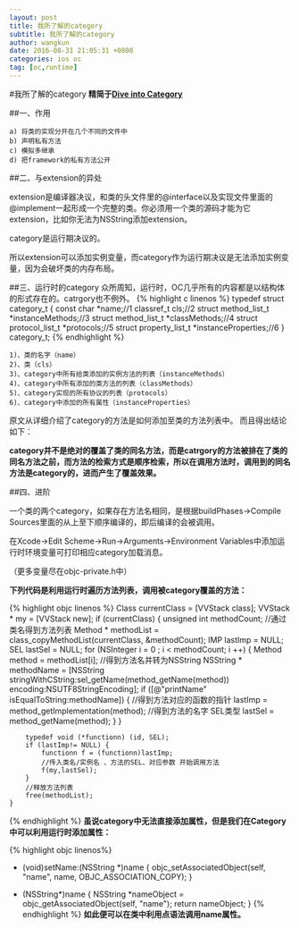 ```yaml
---
layout: post
title: 我所了解的category
subtitle: 我所了解的category
author: wangkun 
date: 2016-08-31 21:05:31 +0800
categories: ios oc
tag: [oc,runtime]
---
```

#我所了解的category
**精简于[Dive into Category](http://tech.meituan.com/DiveIntoCategory.html)**

##一、作用

	a) 将类的实现分开在几个不同的文件中
	b) 声明私有方法
	c) 模拟多继承
	d) 把framework的私有方法公开

##二、与extension的异处

extension是编译器决议，和类的头文件里的@interface以及实现文件里面的@implement一起形成一个完整的类。你必须用一个类的源码才能为它extension，比如你无法为NSString添加extension。

category是运行期决议的。

所以extension可以添加实例变量，而category作为运行期决议是无法添加实例变量，因为会破坏类的内存布局。

##三、运行时的category
众所周知，运行时，OC几乎所有的内容都是以结构体的形式存在的。catrgory也不例外。
{% highlight c linenos %}
typedef struct category_t {
    const char *name;//1
    classref_t cls;//2
    struct method_list_t *instanceMethods;//3
    struct method_list_t *classMethods;//4
    struct protocol_list_t *protocols;//5
    struct property_list_t *instanceProperties;//6
} category_t;
{% endhighlight %}

	1)、类的名字（name）
	2)、类（cls）
	3)、category中所有给类添加的实例方法的列表（instanceMethods）
	4)、category中所有添加的类方法的列表（classMethods）
	5)、category实现的所有协议的列表（protocols）
	6)、category中添加的所有属性（instanceProperties）

原文从详细介绍了category的方法是如何添加至类的方法列表中。
而且得出结论如下：

**category并不是绝对的覆盖了类的同名方法，而是catrgory的方法被排在了类的同名方法之前，而方法的检索方式是顺序检索，所以在调用方法时，调用到的同名方法是category的，进而产生了覆盖效果。**

##四、进阶

一个类的两个category，如果存在方法名相同，是根据buildPhases->Compile Sources里面的从上至下顺序编译的，即后编译的会被调用。

在Xcode->Edit Scheme->Run->Arguments->Environment Variables中添加运行时环境变量可打印相应category加载消息。

（更多变量尽在objc-private.h中）

**下列代码是利用运行时遍历方法列表，调用被category覆盖的方法：**

{% highlight objc linenos %}
    Class currentClass = [VVStack class];
    VVStack * my = [VVStack new];
    if (currentClass) {
        unsigned int methodCount;
        //通过类名得到方法列表
        Method * methodList = class_copyMethodList(currentClass, &methodCount);
        IMP lastImp = NULL;
        SEL lastSel = NULL;
        for (NSInteger i = 0 ; i < methodCount; i ++) {
            Method method = methodList[i];
            //得到方法名并转为NSString
            NSString * methodName = [NSString stringWithCString:sel_getName(method_getName(method)) encoding:NSUTF8StringEncoding];
            if ([@"printName" isEqualToString:methodName]) {
                //得到方法对应的函数的指针
                lastImp = method_getImplementation(method);
                //得到方法的名字 SEL类型
                lastSel = method_getName(method);
            }
        }
        
        typedef void (*functionn) (id, SEL);
        if (lastImp!= NULL) {
            functionn f = (functionn)lastImp;
            //传入类名/实例名 、方法的SEL、对应参数 开始调用方法
            f(my,lastSel);
        }
        //释放方法列表
        free(methodList);
    }

{% endhighlight %}
**虽说category中无法直接添加属性，但是我们在Category中可以利用运行时添加属性：**

{% highlight objc linenos%}

- (void)setName:(NSString *)name
{
    objc_setAssociatedObject(self,
                             "name",
                             name,
                             OBJC_ASSOCIATION_COPY);
}

- (NSString*)name
{
    NSString *nameObject = objc_getAssociatedObject(self, "name");
    return nameObject;
}
{% endhighlight %}
**如此便可以在类中利用点语法调用name属性。**